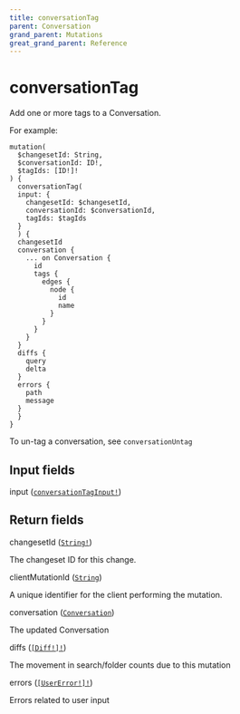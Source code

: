 ```yaml
---
title: conversationTag
parent: Conversation
grand_parent: Mutations
great_grand_parent: Reference
---
```


# conversationTag

Add one or more tags to a Conversation.

For example:

```
mutation(
  $changesetId: String,
  $conversationId: ID!,
  $tagIds: [ID!]!
) {
  conversationTag(
  input: {
    changesetId: $changesetId,
    conversationId: $conversationId,
    tagIds: $tagIds
  }
  ) {
  changesetId
  conversation {
    ... on Conversation {
      id
      tags {
        edges {
          node {
            id
            name
          }
        }
      }
    }
  }
  diffs {
    query
    delta
  }
  errors {
    path
    message
  }
  }
}
```

To un-tag a conversation, see `conversationUntag`

## Input fields

<div class="field-entry ">
  <span id="input" class="field-name anchored">input (<code><a href="/docs/reference/input_object/conversation/conversation_tag_input">conversationTagInput!</a></code>)</span>

  <div class="description-wrapper">

  </div>
</div>

## Return fields

<div class="field-entry ">
  <span id="changeset_id" class="field-name anchored">changesetId (<code><a href="/docs/reference/scalar/string">String!</a></code>)</span>

  <div class="description-wrapper">
   <p>The changeset ID for this change.</p>

  </div>
</div>

<div class="field-entry ">
  <span id="client_mutation_id" class="field-name anchored">clientMutationId (<code><a href="/docs/reference/scalar/string">String</a></code>)</span>

  <div class="description-wrapper">
   <p>A unique identifier for the client performing the mutation.</p>

  </div>
</div>

<div class="field-entry ">
  <span id="conversation" class="field-name anchored">conversation (<code><a href="/docs/reference/interface/conversation">Conversation</a></code>)</span>

  <div class="description-wrapper">
   <p>The updated Conversation</p>

  </div>
</div>

<div class="field-entry ">
  <span id="diffs" class="field-name anchored">diffs (<code><a href="/docs/reference/object/diff">[Diff!]!</a></code>)</span>

  <div class="description-wrapper">
   <p>The movement in search/folder counts due to this mutation</p>

  </div>
</div>

<div class="field-entry ">
  <span id="errors" class="field-name anchored">errors (<code><a href="/docs/reference/object/user_error">[UserError!]!</a></code>)</span>

  <div class="description-wrapper">
   <p>Errors related to user input</p>

  </div>
</div>

